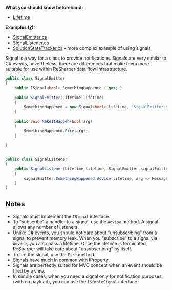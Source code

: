 [//]: # (title: Work with Signals)

**What you should know beforehand:**
* [Lifetime](WorkWithLifetime.md)

**Examples ([?](HowTo_HowTo.md#sample-solution)):**
* [SignalEmitter.cs](https://github.com/JetBrains/sample-resharper-plugin/blob/master/SampleReSharperPlugin/src/Signals/SignalEmitter.cs)
* [SignalListener.cs](https://github.com/JetBrains/sample-resharper-plugin/blob/master/SampleReSharperPlugin/src/Signals/SignalListener.cs)
* [SolutionStateTracker.cs](https://github.com/JetBrains/sample-resharper-plugin/blob/master/SampleReSharperPlugin/src/SolutionStateTracker/SolutionStateTracker.cs) - more complex example of using signals

Signal is a way for a class to provide notifications. Signals are very similar to C# events, nevertheless, there are differences that make them more suitable for use within ReSharper data flow infrastructure.

```csharp
public class SignalEmitter
{
    public ISignal<bool> SomethingHappened { get; }
 
    public SignalEmitter(Lifetime lifetime)
    {
        SomethingHappened = new Signal<bool>(lifetime, "SignalEmitter.SomethingHappened");
    }
 
    public void MakeItHappen(bool arg)
    {
        SomethingHappened.Fire(arg);
    }

}
 
 
public class SignalListener
{
    public SignalListener(Lifetime lifetime, SignalEmitter signalEmitter)
    {
        signalEmitter.SomethingHappened.Advise(lifetime, arg => MessageBox.ShowInfo($"Something happened and it's {arg}"));
    }
}
```

## Notes
* Signals must implement the `ISignal` interface.
* To "subscribe" a handler to a signal, use the `Advise` method. A signal allows any number of listeners.
* Unlike C# events, you should not care about "unsubscribing" from a signal to prevent memory leak. When you "subscribe" to a signal via `Advise`, you also pass a lifetime. Once the lifetime is terminated, ReSharper will take care about "unsubscribing" by itself.
* To fire the signal, use the `Fire` method.
* Signals have much in common with [IProperty](WorkWithIProperty.md).
* Signals are perfectly suited for MVC concept when an event should be fired by a view.
* In simple cases, when you need a signal only for notification purposes (with no payload), you can use the `ISimpleSignal` interface.